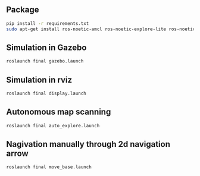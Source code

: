 ## Package
```bash
pip install -r requirements.txt
sudo apt-get install ros-noetic-amcl ros-noetic-explore-lite ros-noetic-gmapping ros-noetic-move-base
```  

## Simulation in Gazebo
```bash
roslaunch final gazebo.launch
```  

## Simulation in rviz
```bash
roslaunch final display.launch
```

## Autonomous map scanning
```bash
roslaunch final auto_explore.launch
```

## Nagivation manually through 2d navigation arrow
```bash
roslaunch final move_base.launch
```
